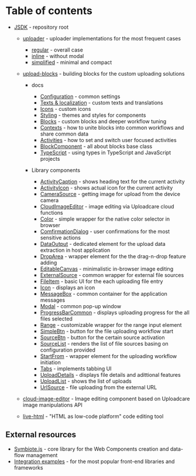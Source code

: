 # Table of contents

- [JSDK](./) - repository root

  - [uploader](./uploader/) - uploader implementations for the most frequent cases
    - [regular](./uploader/regular/) - overall case
    - [inline](./uploader/inline/) - without modal
    - [simplified](./uploader/simplified/) - minimal and compact

  - [upload-blocks](./upload-blocks/) - building blocks for the custom uploading solutions

    - docs
      - [Configuration](./upload-blocks/docs/configuration/) - common settings
      - [Texts & localization](./upload-blocks/docs/texts/) - custom texts and translations
      - [Icons](./upload-blocks/docs/icons/) - custom icons
      - [Styling](./upload-blocks/docs/styling/) - themes and styles for components
      - [Blocks](./upload-blocks/docs/blocks/) - custom blocks and deeper workflow tuning
      - [Contexts](./upload-blocks/docs/contexts/) - how to unite blocks into common workflows and share common data
      - [Activities](./upload-blocks/docs/activities/) - how to set and switch user focused activities
      - [BlockComponent](./upload-blocks/docs/block-component/) - all about blocks base class
      - [TypeScript](./upload-blocks/docs/typescript/) - using types in TypeScript and JavaScript projects

    - Library components
      - [ActivityCaption](./upload-blocks/ActivityCaption/) - shows heading text for the current activity
      - [ActivityIcon](./upload-blocks/ActivityIcon/) - shows actual icon for the current activity
      - [CameraSource](./upload-blocks/CameraSource/) - getting image for upload from the device camera
      - [CloudImageEditor](./upload-blocks/CloudImageEditor/) - image editing via Uploadcare cloud functions
      - [Color](./upload-blocks/Color/) - simple wrapper for the native color selector in browser
      - [ComfirmationDialog](./upload-blocks/ConfirmationDialog/) - user confirmations for the most sensitive actions
      - [DataOutput](./upload-blocks/DataOutput/) - dedicated element for the upload data extraction in host application
      - [DropArea](./upload-blocks/DropArea/) - wrapper element for the the drag-n-drop feature adding
      - [EditableCanvas](./upload-blocks/EditableCanvas/) - minimalistic in-browser image editing
      - [ExternalSource](./upload-blocks/ExternalSource/) - common wrapper for external file sources
      - [FileItem](./upload-blocks/FileItem/) - basic UI for the each uploading file entry
      - [Icon](./upload-blocks/Icon/) - displays an icon
      - [MessageBox](./upload-blocks/MessageBox/) - common container for the application messages
      - [Modal](./upload-blocks/Modal/) - common pop-up window
      - [ProgressBarCommon](./upload-blocks/ProgressBarCommon/) - displays uploading progress for the all files selected
      - [Range](./upload-blocks/Range/) - customizable wrapper for the range input element
      - [SimpleBtn](./upload-blocks/SimpleBtn/) - button for the file uploading workflow start
      - [SourceBtn](./upload-blocks/SourceBtn/) - button for the certain source activation
      - [SourceList](./upload-blocks/SourceList/) - renders the list of file sources basing on configuration provided
      - [StartFrom](./upload-blocks/StartFrom/) - wrapper element for the uploading workflow initiation
      - [Tabs](./upload-blocks/Tabs/) - implements tabbing UI
      - [UploadDetails](./upload-blocks/UploadDetails/) - displays file details and adittional features
      - [UploadList](./upload-blocks/UploadList/) - shows the list of uploads
      - [UrlSource](./upload-blocks/UrlSource/) - file uploading from the external URL
  - [cloud-image-editor]() - Image editing component based on Uploadcare image manipulations API
  - [live-html]() - "HTML as low-code platform" code editing tool

## External resources

* [Symbiote.js](https://github.com/symbiotejs/symbiote.js) - core library for the Web Components creation and data-flow management
* [Integration examples](https://github.com/uploadcare/upload-blocks-examples) - for the most popular front-end libraries and frameworks